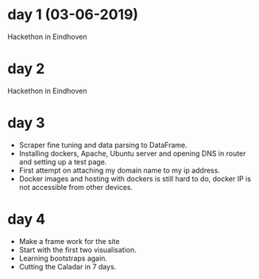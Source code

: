 # day 1 (03-06-2019)
Hackethon in Eindhoven

# day 2
Hackethon in Eindhoven

# day 3
* Scraper fine tuning and data parsing to DataFrame.
* Installing dockers, Apache, Ubuntu server and opening DNS in router and setting up a test page.
* First attempt on attaching my domain name to my ip address.
* Docker images and hosting with dockers is still hard to do, docker IP is not accessible from other devices.

# day 4
* Make a frame work for the site
* Start with the first two visualisation.
* Learning bootstraps again.
* Cutting the Caladar in 7 days. 
